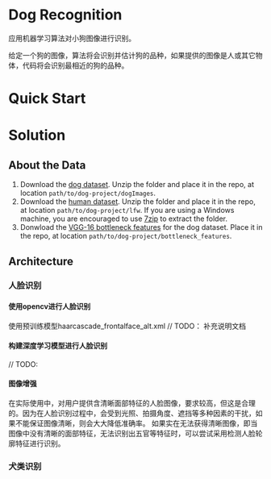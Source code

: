# Dog Recognition

应用机器学习算法对小狗图像进行识别。

给定一个狗的图像，算法将会识别并估计狗的品种，如果提供的图像是人或其它物体，代码将会识别最相近的狗的品种。

# Quick Start

# Solution

## About the Data

1. Download the [dog dataset](https://s3-us-west-1.amazonaws.com/udacity-aind/dog-project/dogImages.zip). Unzip the folder and place it in the repo, at location `path/to/dog-project/dogImages`.
2. Download the [human dataset](https://s3-us-west-1.amazonaws.com/udacity-aind/dog-project/lfw.zip). Unzip the folder and place it in the repo, at location `path/to/dog-project/lfw`. If you are using a Windows machine, you are encouraged to use [7zip](http://www.7-zip.org/) to extract the folder.
3. Donwload the [VGG-16 bottleneck features](https://s3-us-west-1.amazonaws.com/udacity-aind/dog-project/DogVGG16Data.npz) for the dog dataset. Place it in the repo, at location `path/to/dog-project/bottleneck_features`.

## Architecture

### 人脸识别
#### 使用opencv进行人脸识别
  使用预训练模型haarcascade_frontalface_alt.xml
  // TODO： 补充说明文档
#### 构建深度学习模型进行人脸识别
  // TODO:

#### 图像增强

在实际使用中，对用户提供含清晰面部特征的人脸图像，要求较高，但这是合理的。因为在人脸识别过程中，会受到光照、拍摄角度、遮挡等多种因素的干扰，如果不能保证图像清晰，则会大大降低准确率。
如果实在无法获得清晰图像，即当图像中没有清晰的面部特征，无法识别出五官等特征时，可以尝试采用检测人脸轮廓特征进行识别。

### 犬类识别
